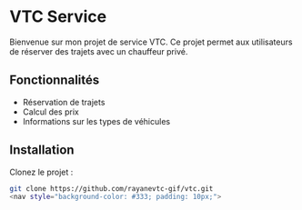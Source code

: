 
# VTC Service

Bienvenue sur mon projet de service VTC. Ce projet permet aux utilisateurs de réserver des trajets avec un chauffeur privé.

## Fonctionnalités

- Réservation de trajets
- Calcul des prix
- Informations sur les types de véhicules

## Installation

Clonez le projet :
```bash
git clone https://github.com/rayanevtc-gif/vtc.git
<nav style="background-color: #333; padding: 10px;">
